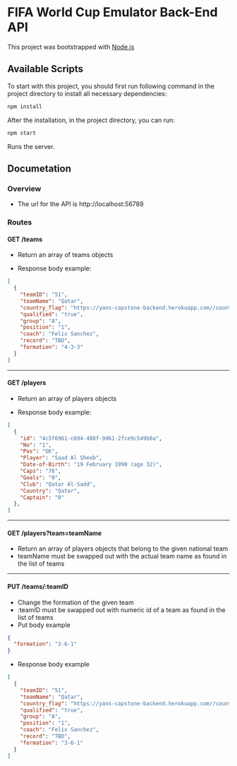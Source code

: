 # FIFA World Cup Emulator Back-End API

This project was bootstrapped with [Node.js](https://nodejs.org/en/)

## Available Scripts

To start with this project, you should first run following command in the project directory to install all necessary dependencies:

```bash
npm install
```

After the installation, in the project directory, you can run:

```bash
npm start
```

Runs the server.

## Documetation

### Overview

* The url for the API is http://localhost:56789

### Routes

#### GET /teams

* Return an array of teams objects

* Response body example:

```json
[
  {
    "teamID": "51",
    "teamName": "Qatar",
    "country_flag": "https://yans-capstone-backend.herokuapp.com//country_flags/Flag_of_Qatar.svg",
    "qualified": "true",
    "group": "A",
    "position": "1",
    "coach": "Felix Sanchez",
    "record": "TBD",
    "formation": "4-3-3"
  }
]
```

- - - -

#### GET /players

* Return an array of players objects

* Response body example:

```json
[
  {
    "id": "4c5f6961-c694-488f-9d61-2fce9c549b6a",
    "No": "1",
    "Pos": "GK",
    "Player": "Saad Al Sheeb",
    "Date-of-Birth": "19 February 1990 (age 32)",
    "Caps": "76",
    "Goals": "0",
    "Club": "Qatar Al-Sadd",
    "Country": "Qatar",
    "Captain": "0"
  },
]
```

- - - -

#### GET /players?team=teamName

* Return an array of players objects that belong to the given national team
* teamName must be swapped out with the actual team name as found in the list of teams

- - - -

#### PUT /teams/:teamID

* Change the formation of the given team
* :teamID must be swapped out with numeric id of a team as found in the list of teams
* Put body example
```json
{
  "formation": "3-6-1"
}
```

* Response body example

```json
[
  {
    "teamID": "51",
    "teamName": "Qatar",
    "country_flag": "https://yans-capstone-backend.herokuapp.com//country_flags/Flag_of_Qatar.svg",
    "qualified": "true",
    "group": "A",
    "position": "1",
    "coach": "Felix Sanchez",
    "record": "TBD",
    "formation": "3-6-1"
  }
]
```

